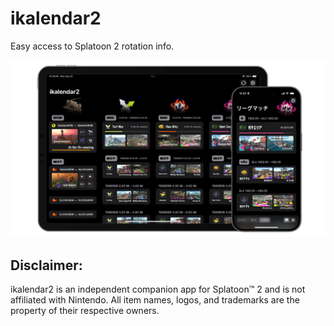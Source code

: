 # ikalendar2

Easy access to Splatoon 2 rotation info.

![Preview](./Resources/Preview.png)

## Disclaimer:

ikalendar2 is an independent companion app for Splatoon™ 2 and is not affiliated with Nintendo. All item names, logos, and trademarks are the property of their respective owners.
